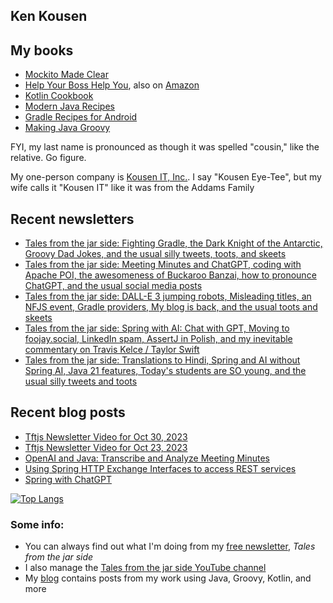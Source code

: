 ## Ken Kousen

## My books

- [Mockito Made Clear](https://pragprog.com/titles/mockito/mockito-made-clear/)
- [Help Your Boss Help You](https://pragprog.com/titles/kkmanage/help-your-boss-help-you/), also on [Amazon](https://www.amazon.com/Help-Your-Boss-You-Opportunities/dp/1680508229/ref=sr_1_1)
- [Kotlin Cookbook](https://www.amazon.com/Kotlin-Cookbook-Problem-Focused-Ken-Kousen/dp/1492046671/ref=sr_1_2?crid=19GC9U7J3BCF6&dchild=1&keywords=ken+kousen&qid=1602270598&sprefix=kousen+%2Caps%2C152&sr=8-2)
- [Modern Java Recipes](https://www.amazon.com/Modern-Java-Recipes-Solutions-Difficult/dp/149197317X/ref=sr_1_1?crid=19GC9U7J3BCF6&dchild=1&keywords=ken+kousen&qid=1602270598&sprefix=kousen+%2Caps%2C152&sr=8-1)
- [Gradle Recipes for Android](https://www.amazon.com/Gradle-Recipes-Android-Master-System/dp/1491947020/ref=sr_1_3?crid=19GC9U7J3BCF6&dchild=1&keywords=ken+kousen&qid=1602270598&sprefix=kousen+%2Caps%2C152&sr=8-3)
- [Making Java Groovy](https://www.amazon.com/Making-Java-Groovy-Ken-Kousen/dp/1935182943/ref=sr_1_1?dchild=1&keywords=ken+kousen+making+java+groovy&qid=1602270937&sr=8-1)

FYI, my last name is pronounced as though it was spelled "cousin," like the relative. Go figure.

My one-person company is [Kousen IT, Inc.](http://www.kousenit.com). I say "Kousen Eye-Tee", but my wife calls it "Kousen IT" like it was from the Addams Family

## Recent newsletters
<!-- NEWSLETTERS:START -->
- [Tales from the jar side: Fighting Gradle, the Dark Knight of the Antarctic, Groovy Dad Jokes, and the usual silly tweets, toots, and skeets](https://kenkousen.substack.com/p/tales-from-the-jar-side-fighting)
- [Tales from the jar side: Meeting Minutes and ChatGPT, coding with Apache POI, the awesomeness of Buckaroo Banzai, how to pronounce ChatGPT, and the usual social media posts](https://kenkousen.substack.com/p/tales-from-the-jar-side-meeting-minutes)
- [Tales from the jar side: DALL-E 3 jumping robots, Misleading titles, an NFJS event, Gradle providers, My blog is back, and the usual toots and skeets](https://kenkousen.substack.com/p/tales-from-the-jar-side-dall-e-3)
- [Tales from the jar side: Spring with AI: Chat with GPT, Moving to foojay.social, LinkedIn spam, AssertJ in Polish, and my inevitable commentary on Travis Kelce / Taylor Swift](https://kenkousen.substack.com/p/tales-from-the-jar-side-spring-with)
- [Tales from the jar side: Translations to Hindi, Spring and AI without Spring AI, Java 21 features, Today&#39;s students are SO young, and the usual silly tweets and toots](https://kenkousen.substack.com/p/tales-from-the-jar-side-translations)
<!-- NEWSLETTERS:END -->

## Recent blog posts
<!-- BLOG-POST-LIST:START -->
- [Tftjs Newsletter Video for Oct 30, 2023](https://kousenit.org/2023/10/31/tftjs-newsletter-video-for-oct-30-2023/)
- [Tftjs Newsletter Video for Oct 23, 2023](https://kousenit.org/2023/10/23/tftjs-newsletter-video-for-oct-23-2023/)
- [OpenAI and Java: Transcribe and Analyze Meeting Minutes](https://kousenit.org/2023/10/21/openai-and-java-transcribe-and-analyze-meeting-minutes/)
- [Using Spring HTTP Exchange Interfaces to access REST services](https://kousenit.org/2023/10/17/using-spring-http-exchange-interfaces-to-access-rest-services/)
- [Spring with ChatGPT](https://kousenit.org/2023/10/13/spring-with-chatgpt/)
<!-- BLOG-POST-LIST:END -->

[![Top Langs](https://github-readme-stats.vercel.app/api/top-langs/?username=kousen&hide=javascript)](https://github.com/kousen/github-readme-stats)

### Some info:

- You can always find out what I'm doing from my [free newsletter](https://kenkousen.substack.com), _Tales from the jar side_
- I also manage the [Tales from the jar side YouTube channel](https://youtube.com/@Talesfromthejarside)
- My [blog](https://kousenit.org) contains posts from my work using Java, Groovy, Kotlin, and more

<!--
**kousen/kousen** is a ✨ _special_ ✨ repository because its `README.md` (this file) appears on your GitHub profile.

Here are some ideas to get you started:

- 🔭 I’m currently working on ...
- 🌱 I’m currently learning ...
- 👯 I’m looking to collaborate on ...
- 🤔 I’m looking for help with ...
- 💬 Ask me about ...
- 📫 How to reach me: ...
- 😄 Pronouns: ...
- ⚡ Fun fact: ...
-->
